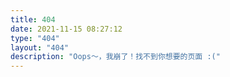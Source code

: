 ```yaml
---
title: 404
date: 2021-11-15 08:27:12
type: "404"
layout: "404"
description: "Oops～，我崩了！找不到你想要的页面 :("
---
```


